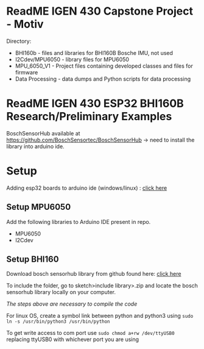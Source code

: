 # ReadME IGEN 430 Capstone Project - Motiv
Directory: 
* BHI160b - files and libraries for BHI160B Bosche IMU, not used
* I2Cdev/MPU6050 - library files for MPU6050
* MPU_6050_V1 - Project files containing developed classes and files for firmware
* Data Processing - data dumps and Python scripts for data processing

# ReadME IGEN 430 ESP32 BHI160B Research/Preliminary Examples

BoschSensorHub available at https://github.com/BoschSensortec/BoschSensorHub -> need to install the library into arduino ide.

# Setup
Adding esp32 boards to arduino ide (windows/linux) : [click here](https://randomnerdtutorials.com/installing-the-esp32-board-in-arduino-ide-windows-instructions/)

## Setup MPU6050
Add the following libraries to Arduino IDE present in repo.
* MPU6050
* I2Cdev

## Setup BHI160
Download bosch sensorhub library from github found here: [click here](https://github.com/BoschSensortec/BoschSensorHub)

To include the folder, go to sketch>include library>.zip and locate the bosch sensorhub library locally on your computer.

*The steps above are necessary to compile the code*

For linux OS, create a symbol link between python and python3 using `sudo ln -s /usr/bin/python3 /usr/bin/python`

To get write access to com port use `sudo chmod a+rw /dev/ttyUSB0` replacing ttyUSB0 with whichever port you are using
